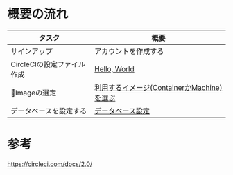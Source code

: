 

# 概要の流れ

|タスク|概要|
|---|---|
|サインアップ|アカウントを作成する|
|CircleCIの設定ファイル作成|[Hello, World](01_hello_world.md)|
|Imageの選定|[利用するイメージ(ContainerかMachine)を選ぶ]()|
|データベースを設定する|[データベース設定](05_configuring_databases.md)|


# 参考
https://circleci.com/docs/2.0/